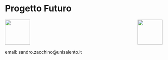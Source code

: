 <!-- .slide: class="cosa-impareremo hidden-h1 h1-fontsize-30 h1-align-left shape" data-background-image="/futuro/sfondi/Cosa Impareremo.webp" data-background-size="contain" -->
# Progetto Futuro

<img src="/futuro/futuro.png" style="height:80px"><img src="/futuro/unisalento-black.png" style="height:80px; float:right">

<p style="font-size:1.6vw;text-align:center;font-weight:bold" id="thisurl"></p>
<p>email: sandro.zacchino@unisalento.it</p>

</li>
</ul>
